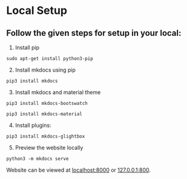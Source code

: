 # Local Setup

## Follow the given steps for setup in your local:

1. Install pip

```shell
sudo apt-get install python3-pip
```

2. Install mkdocs using pip

```shell
pip3 install mkdocs
```

3. Install mkdocs and material theme

```shell
pip3 install mkdocs-bootswatch
```

```shell
pip3 install mkdocs-material
```

4. Install plugins:

```shell
pip3 install mkdocs-glightbox
```

5. Preview the website locally

```shell
python3 -m mkdocs serve
```

Website can be viewed at [localhost:8000](http://localhost:8000) or [127.0.0.1:800](http://127.0.0.1:8000).